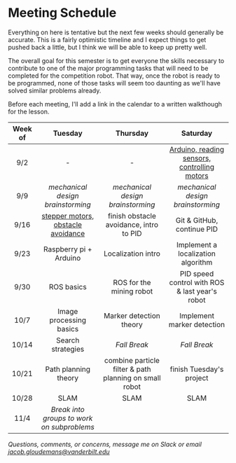 # Meeting Schedule

Everything on here is tentative but the next few weeks should generally be accurate. This is a fairly optimistic timeline and I expect things to get pushed back a little, but I think we will be able to keep up  pretty well. 

The overall goal for this semester is to get everyone the skills necessary to contribute to one of the major programming tasks that will need to be completed for the competition robot. That way, once the robot is ready to be programmed, none of those tasks will seem too daunting as we'll have solved similar problems already.

Before each meeting, I'll add a link in the calendar to a written walkthough for the lesson. 

| Week of | Tuesday | Thursday | Saturday | 
|:-------:|:-------:|:--------:|:--------:|
|9/2      | -                                                                            | -                                                      | [Arduino, reading sensors, controlling motors](lessons/arduino_sensors_motors.md)|
|9/9      | *mechanical design brainstorming*                                           | *mechanical design brainstorming*                     | *mechanical design brainstorming*                                               | 
|9/16     |[stepper motors, obstacle avoidance](lessons/steppers_obstacle_avoidance.md) | finish obstacle avoidance, intro to PID                | Git & GitHub, continue PID                                                       | 
|9/23     | Raspberry pi + Arduino                                                       | Localization intro                                     | Implement a localization algorithm                                               | 
|9/30     | ROS basics                                                                   | ROS for the mining robot                               | PID speed control with ROS & last year's robot                                   | 
|10/7     | Image processing basics                                                      | Marker detection theory                                | Implement marker detection                                                       | 
|10/14    | Search strategies                                                            | *Fall Break*                                           | *Fall Break*                                                                     |
|10/21    | Path planning theory                                                         | combine particle filter & path planning on small robot | finish Tuesday's project                                                         |
|10/28    | SLAM                                                                         | SLAM                                                   | SLAM                                                                             | 
|11/4     | *Break into groups to work on subproblems*                                   |                                                        |                                                                                  |




*Questions, comments, or concerns, message me on Slack or email jacob.gloudemans@vanderbilt.edu*
